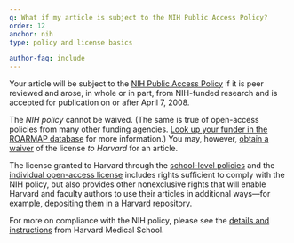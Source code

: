 ```yaml
---
q: What if my article is subject to the NIH Public Access Policy?
order: 12
anchor: nih
type: policy and license basics

author-faq: include
---
```


Your article will be subject to the [NIH Public Access Policy](https://publicaccess.nih.gov/) if it is peer reviewed and arose, in whole or in part, from NIH-funded research and is accepted for publication on or after April 7, 2008.

The _NIH policy_ cannot be waived. (The same is true of open-access policies from many other funding agencies. [Look up your funder in the ROARMAP database](https://roarmap.eprints.org/) for more information.) You may, however, [obtain a waiver](https://dash.harvard.edu/handle/1/37363046/submit) of the license _to Harvard_ for an article.

The license granted to Harvard through the [school-level policies](https://osc.hul.harvard.edu/policies/) and the [individual open-access license](#individual-license) includes rights sufficient to comply with the NIH policy, but also provides other nonexclusive rights that will enable Harvard and faculty authors to use their articles in additional ways—for example, depositing them in a Harvard repository.

For more on compliance with the NIH policy, please see the [details and instructions](https://guides.library.harvard.edu/HarvardNIHPolicy) from Harvard Medical School.
